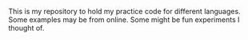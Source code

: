 This is my repository to hold my practice code for different languages. Some examples may be from online. Some might be fun experiments I thought of.
